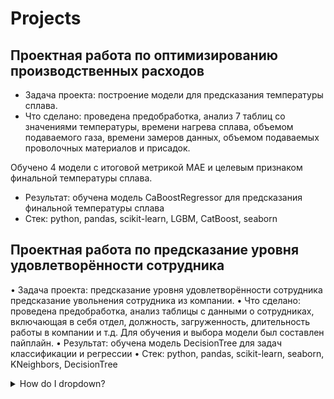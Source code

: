 # Projects
## Проектная работа по оптимизированию производственных расходов
* Задача проекта: построение модели для предсказания температуры сплава. 
* Что сделано: проведена предобработка, анализ 7 таблиц со значениями 
температуры, времени нагрева сплава, объемом подаваемого газа, времени 
замеров данных, объемом подаваемых проволочных материалов и присадок. 

Обучено 4 модели с итоговой метрикой MAE и целевым признаком финальной 
температуры сплава.
* Результат: обучена модель CaBoostRegressor для предсказания финальной 
температуры сплава
* Стек: python, pandas, scikit-learn, LGBM, CatBoost, seaborn 

## Проектная работа по предсказание уровня удовлетворённости сотрудника
• Задача проекта: предсказание уровня удовлетворённости сотрудника\
предсказание увольнения сотрудника из компании. 
• Что сделано: проведена предобработка, анализ таблицы с данными о 
сотрудниках, включающая в себя отдел, должность, загруженность, 
длительность работы в компании и т.д. Для обучения и выбора модели был 
составлен пайплайн.
• Результат: обучена модель DecisionTree для задач классификации и регрессии
• Стек: python, pandas, scikit-learn, seaborn, KNeighbors, DecisionTree

<details>
<summary>How do I dropdown?</summary>
<br>
This is how you dropdown.
</details>
